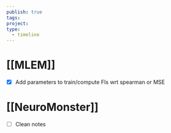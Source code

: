 ```yaml
---
publish: true
tags: 
project: 
type:
  - timeline
---
```

# [[MLEM]]
- [x] Add parameters to train/compute FIs wrt spearman or MSE
# [[NeuroMonster]]
- [ ] Clean notes